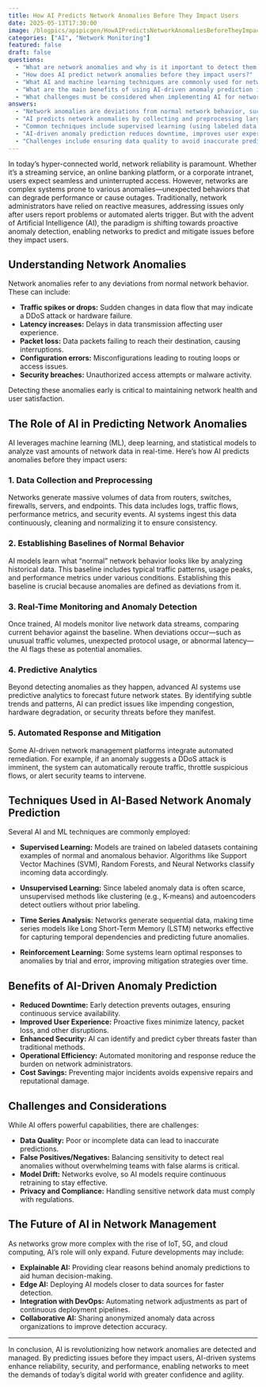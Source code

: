```yaml
---
title: How AI Predicts Network Anomalies Before They Impact Users
date: 2025-05-13T17:30:00
image: /blogpics/apipicgen/HowAIPredictsNetworkAnomaliesBeforeTheyImpactUsers-3VO0BUC8YJ.jpg
categories: ["AI", "Network Monitoring"]
featured: false
draft: false
questions:
  - "What are network anomalies and why is it important to detect them early?"
  - "How does AI predict network anomalies before they impact users?"
  - "What AI and machine learning techniques are commonly used for network anomaly detection?"
  - "What are the main benefits of using AI-driven anomaly prediction in network management?"
  - "What challenges must be considered when implementing AI for network anomaly detection?"
answers:
  - "Network anomalies are deviations from normal network behavior, such as traffic spikes, latency increases, packet loss, configuration errors, and security breaches. Detecting them early is important to maintain network health, prevent outages, and ensure a seamless user experience."
  - "AI predicts network anomalies by collecting and preprocessing large volumes of network data, establishing baselines of normal behavior, monitoring real-time data for deviations, using predictive analytics to forecast future issues, and sometimes automating responses to mitigate problems before they affect users."
  - "Common techniques include supervised learning (using labeled data to classify behavior), unsupervised learning (detecting outliers without labeled data), time series analysis (like LSTM networks to capture temporal patterns), and reinforcement learning (learning optimal responses through trial and error)."
  - "AI-driven anomaly prediction reduces downtime, improves user experience by minimizing disruptions, enhances security by faster threat detection, increases operational efficiency through automation, and leads to cost savings by preventing major incidents."
  - "Challenges include ensuring data quality to avoid inaccurate predictions, managing false positives and negatives to prevent alert fatigue, addressing model drift by continuously retraining AI models, and complying with privacy and regulatory requirements when handling sensitive network data."
---
```

In today’s hyper-connected world, network reliability is paramount. Whether it’s a streaming service, an online banking platform, or a corporate intranet, users expect seamless and uninterrupted access. However, networks are complex systems prone to various anomalies—unexpected behaviors that can degrade performance or cause outages. Traditionally, network administrators have relied on reactive measures, addressing issues only after users report problems or automated alerts trigger. But with the advent of Artificial Intelligence (AI), the paradigm is shifting towards proactive anomaly detection, enabling networks to predict and mitigate issues before they impact users.

## Understanding Network Anomalies

Network anomalies refer to any deviations from normal network behavior. These can include:

- **Traffic spikes or drops:** Sudden changes in data flow that may indicate a DDoS attack or hardware failure.
- **Latency increases:** Delays in data transmission affecting user experience.
- **Packet loss:** Data packets failing to reach their destination, causing interruptions.
- **Configuration errors:** Misconfigurations leading to routing loops or access issues.
- **Security breaches:** Unauthorized access attempts or malware activity.

Detecting these anomalies early is critical to maintaining network health and user satisfaction.

## The Role of AI in Predicting Network Anomalies

AI leverages machine learning (ML), deep learning, and statistical models to analyze vast amounts of network data in real-time. Here’s how AI predicts anomalies before they impact users:

### 1. Data Collection and Preprocessing

Networks generate massive volumes of data from routers, switches, firewalls, servers, and endpoints. This data includes logs, traffic flows, performance metrics, and security events. AI systems ingest this data continuously, cleaning and normalizing it to ensure consistency.

### 2. Establishing Baselines of Normal Behavior

AI models learn what “normal” network behavior looks like by analyzing historical data. This baseline includes typical traffic patterns, usage peaks, and performance metrics under various conditions. Establishing this baseline is crucial because anomalies are defined as deviations from it.

### 3. Real-Time Monitoring and Anomaly Detection

Once trained, AI models monitor live network data streams, comparing current behavior against the baseline. When deviations occur—such as unusual traffic volumes, unexpected protocol usage, or abnormal latency—the AI flags these as potential anomalies.

### 4. Predictive Analytics

Beyond detecting anomalies as they happen, advanced AI systems use predictive analytics to forecast future network states. By identifying subtle trends and patterns, AI can predict issues like impending congestion, hardware degradation, or security threats before they manifest.

### 5. Automated Response and Mitigation

Some AI-driven network management platforms integrate automated remediation. For example, if an anomaly suggests a DDoS attack is imminent, the system can automatically reroute traffic, throttle suspicious flows, or alert security teams to intervene.

## Techniques Used in AI-Based Network Anomaly Prediction

Several AI and ML techniques are commonly employed:

- **Supervised Learning:** Models are trained on labeled datasets containing examples of normal and anomalous behavior. Algorithms like Support Vector Machines (SVM), Random Forests, and Neural Networks classify incoming data accordingly.

- **Unsupervised Learning:** Since labeled anomaly data is often scarce, unsupervised methods like clustering (e.g., K-means) and autoencoders detect outliers without prior labeling.

- **Time Series Analysis:** Networks generate sequential data, making time series models like Long Short-Term Memory (LSTM) networks effective for capturing temporal dependencies and predicting future anomalies.

- **Reinforcement Learning:** Some systems learn optimal responses to anomalies by trial and error, improving mitigation strategies over time.

## Benefits of AI-Driven Anomaly Prediction

- **Reduced Downtime:** Early detection prevents outages, ensuring continuous service availability.
- **Improved User Experience:** Proactive fixes minimize latency, packet loss, and other disruptions.
- **Enhanced Security:** AI can identify and predict cyber threats faster than traditional methods.
- **Operational Efficiency:** Automated monitoring and response reduce the burden on network administrators.
- **Cost Savings:** Preventing major incidents avoids expensive repairs and reputational damage.

## Challenges and Considerations

While AI offers powerful capabilities, there are challenges:

- **Data Quality:** Poor or incomplete data can lead to inaccurate predictions.
- **False Positives/Negatives:** Balancing sensitivity to detect real anomalies without overwhelming teams with false alarms is critical.
- **Model Drift:** Networks evolve, so AI models require continuous retraining to stay effective.
- **Privacy and Compliance:** Handling sensitive network data must comply with regulations.

## The Future of AI in Network Management

As networks grow more complex with the rise of IoT, 5G, and cloud computing, AI’s role will only expand. Future developments may include:

- **Explainable AI:** Providing clear reasons behind anomaly predictions to aid human decision-making.
- **Edge AI:** Deploying AI models closer to data sources for faster detection.
- **Integration with DevOps:** Automating network adjustments as part of continuous deployment pipelines.
- **Collaborative AI:** Sharing anonymized anomaly data across organizations to improve detection accuracy.

---

In conclusion, AI is revolutionizing how network anomalies are detected and managed. By predicting issues before they impact users, AI-driven systems enhance reliability, security, and performance, enabling networks to meet the demands of today’s digital world with greater confidence and agility.
